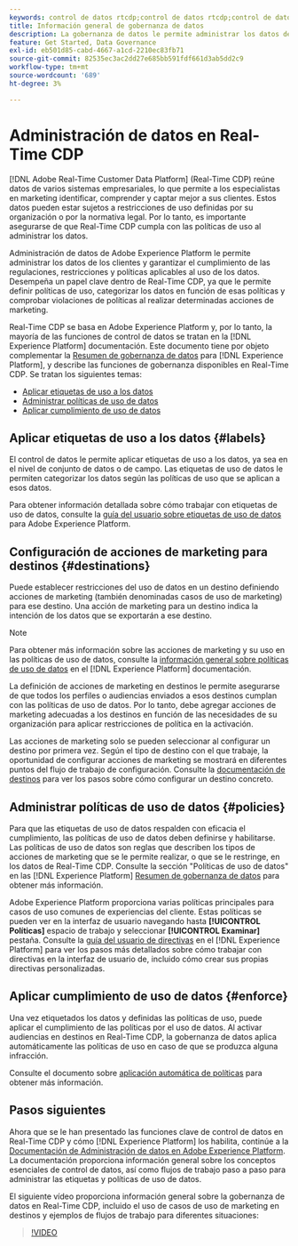 ```yaml
---
keywords: control de datos rtcdp;control de datos rtcdp;control de datos del perfil de datos del cliente en tiempo real
title: Información general de gobernanza de datos
description: La gobernanza de datos le permite administrar los datos de los clientes y garantizar el cumplimiento de las regulaciones, restricciones y políticas aplicables al uso de los datos.
feature: Get Started, Data Governance
exl-id: eb501d85-cabd-4667-a1cd-2210ec83fb71
source-git-commit: 82535ec3ac2dd27e685bb591fdf661d3ab5dd2c9
workflow-type: tm+mt
source-wordcount: '689'
ht-degree: 3%

---
```


# Administración de datos en Real-Time CDP

[!DNL Adobe Real-Time Customer Data Platform] (Real-Time CDP) reúne datos de varios sistemas empresariales, lo que permite a los especialistas en marketing identificar, comprender y captar mejor a sus clientes. Estos datos pueden estar sujetos a restricciones de uso definidas por su organización o por la normativa legal. Por lo tanto, es importante asegurarse de que Real-Time CDP cumpla con las políticas de uso al administrar los datos.

Administración de datos de Adobe Experience Platform le permite administrar los datos de los clientes y garantizar el cumplimiento de las regulaciones, restricciones y políticas aplicables al uso de los datos. Desempeña un papel clave dentro de Real-Time CDP, ya que le permite definir políticas de uso, categorizar los datos en función de esas políticas y comprobar violaciones de políticas al realizar determinadas acciones de marketing.

Real-Time CDP se basa en Adobe Experience Platform y, por lo tanto, la mayoría de las funciones de control de datos se tratan en la [!DNL Experience Platform] documentación. Este documento tiene por objeto complementar la [Resumen de gobernanza de datos](../../data-governance/home.md) para [!DNL Experience Platform], y describe las funciones de gobernanza disponibles en Real-Time CDP. Se tratan los siguientes temas:

* [Aplicar etiquetas de uso a los datos](#labels)
* [Administrar políticas de uso de datos](#policies)
* [Aplicar cumplimiento de uso de datos](#enforce)

## Aplicar etiquetas de uso a los datos {#labels}

El control de datos le permite aplicar etiquetas de uso a los datos, ya sea en el nivel de conjunto de datos o de campo. Las etiquetas de uso de datos le permiten categorizar los datos según las políticas de uso que se aplican a esos datos.

Para obtener información detallada sobre cómo trabajar con etiquetas de uso de datos, consulte la [guía del usuario sobre etiquetas de uso de datos](../../data-governance/labels/overview.md) para Adobe Experience Platform.

## Configuración de acciones de marketing para destinos {#destinations}

Puede establecer restricciones del uso de datos en un destino definiendo acciones de marketing (también denominadas casos de uso de marketing) para ese destino. Una acción de marketing para un destino indica la intención de los datos que se exportarán a ese destino.

>[!NOTE]
>
>Para obtener más información sobre las acciones de marketing y su uso en las políticas de uso de datos, consulte la [información general sobre políticas de uso de datos](../../data-governance/policies/overview.md) en el [!DNL Experience Platform] documentación.

La definición de acciones de marketing en destinos le permite asegurarse de que todos los perfiles o audiencias enviados a esos destinos cumplan con las políticas de uso de datos. Por lo tanto, debe agregar acciones de marketing adecuadas a los destinos en función de las necesidades de su organización para aplicar restricciones de política en la activación.

Las acciones de marketing solo se pueden seleccionar al configurar un destino por primera vez. Según el tipo de destino con el que trabaje, la oportunidad de configurar acciones de marketing se mostrará en diferentes puntos del flujo de trabajo de configuración. Consulte la [documentación de destinos](../destinations/overview.md) para ver los pasos sobre cómo configurar un destino concreto.

## Administrar políticas de uso de datos {#policies}

Para que las etiquetas de uso de datos respalden con eficacia el cumplimiento, las políticas de uso de datos deben definirse y habilitarse. Las políticas de uso de datos son reglas que describen los tipos de acciones de marketing que se le permite realizar, o que se le restringe, en los datos de Real-Time CDP. Consulte la sección &quot;Políticas de uso de datos&quot; en las [!DNL Experience Platform] [Resumen de gobernanza de datos](../../data-governance/home.md) para obtener más información.

Adobe Experience Platform proporciona varias políticas principales para casos de uso comunes de experiencias del cliente. Estas políticas se pueden ver en la interfaz de usuario navegando hasta **[!UICONTROL Políticas]** espacio de trabajo y seleccionar **[!UICONTROL Examinar]** pestaña. Consulte la [guía del usuario de directivas](../../data-governance/policies/user-guide.md) en el [!DNL Experience Platform] para ver los pasos más detallados sobre cómo trabajar con directivas en la interfaz de usuario de, incluido cómo crear sus propias directivas personalizadas.

## Aplicar cumplimiento de uso de datos {#enforce}

Una vez etiquetados los datos y definidas las políticas de uso, puede aplicar el cumplimiento de las políticas por el uso de datos. Al activar audiencias en destinos en Real-Time CDP, la gobernanza de datos aplica automáticamente las políticas de uso en caso de que se produzca alguna infracción.

Consulte el documento sobre [aplicación automática de políticas](../../data-governance/enforcement/auto-enforcement.md) para obtener más información.

## Pasos siguientes

Ahora que se le han presentado las funciones clave de control de datos en Real-Time CDP y cómo [!DNL Experience Platform] los habilita, continúe a la [Documentación de Administración de datos en Adobe Experience Platform](../../data-governance/home.md). La documentación proporciona información general sobre los conceptos esenciales de control de datos, así como flujos de trabajo paso a paso para administrar las etiquetas y políticas de uso de datos.

El siguiente vídeo proporciona información general sobre la gobernanza de datos en Real-Time CDP, incluido el uso de casos de uso de marketing en destinos y ejemplos de flujos de trabajo para diferentes situaciones:

>[!VIDEO](https://video.tv.adobe.com/v/33631?quality=12&learn=on)
